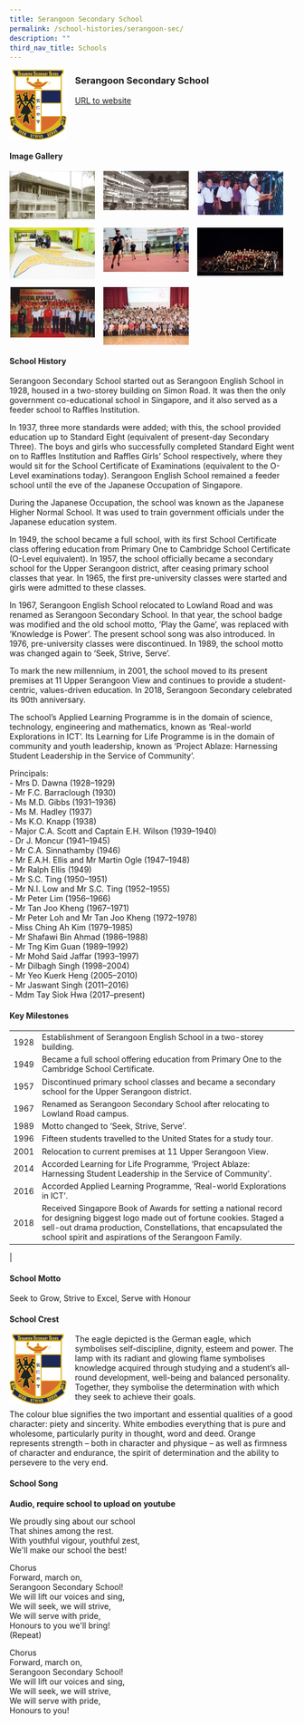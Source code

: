 ```yaml
---
title: Serangoon Secondary School
permalink: /school-histories/serangoon-sec/
description: ""
third_nav_title: Schools
---
```

<img src="/images/srsec1.png" style="width:20%;margin-right:15px;" align = "left">

### **Serangoon Secondary School**
[URL to website](https://www.serangoonsec.moe.edu.sg/) 

<br clear="left">

#### **Image Gallery**

<p><a href="https://staging.d1yxymztqoj7qn.amplifyapp.com/images/pic.jpg">  
<img src="/images/srsec2.jpg" style="width:30%;margin-right:15px;" align = "left">
</a></p>

<p><a href="https://staging.d1yxymztqoj7qn.amplifyapp.com/images/pic.jpg">  
<img src="/images/srsec3.jpg" style="width:30%;margin-right:15px;" align = "left">
</a></p>

<p><a href="https://staging.d1yxymztqoj7qn.amplifyapp.com/images/pic.jpg">  
<img src="/images/srsec4.jpg" style="width:30%;margin-right:15px;" align = "left">
</a></p>

<br clear="left">

<p><a href="https://staging.d1yxymztqoj7qn.amplifyapp.com/images/pic.jpg">  
<img src="/images/srsec5.jpg" style="width:30%;margin-right:15px;" align = "left">
</a></p>

<p><a href="https://staging.d1yxymztqoj7qn.amplifyapp.com/images/pic.jpg">  
<img src="/images/srsec6.jpg" style="width:30%;margin-right:15px;" align = "left">
</a></p>

<p><a href="https://staging.d1yxymztqoj7qn.amplifyapp.com/images/pic.jpg">  
<img src="/images/srsec7.jpg" style="width:30%;margin-right:15px;" align = "left">
</a></p>

<br clear="left">

<p><a href="https://staging.d1yxymztqoj7qn.amplifyapp.com/images/pic.jpg">  
<img src="/images/srsec8.jpg" style="width:30%;margin-right:15px;" align = "left">
</a></p>

<p><a href="https://staging.d1yxymztqoj7qn.amplifyapp.com/images/pic.jpg">  
<img src="/images/srsec9.jpg" style="width:30%;margin-right:15px;" align = "left">
</a></p>

<br clear="left">

#### **School History**
Serangoon Secondary School started out as Serangoon English School in 1928, housed in a two-storey building on Simon Road. It was then the only government co-educational school in Singapore, and it also served as a feeder school to Raffles Institution.

In 1937, three more standards were added; with this, the school provided education up to Standard Eight (equivalent of present-day Secondary Three). The boys and girls who successfully completed Standard Eight went on to Raffles Institution and Raffles Girls’ School respectively, where they would sit for the School Certificate of Examinations (equivalent to the O-Level examinations today). Serangoon English School remained a feeder school until the eve of the Japanese Occupation of Singapore.

During the Japanese Occupation, the school was known as the Japanese Higher Normal School. It was used to train government officials under the Japanese education system.

In 1949, the school became a full school, with its first School Certificate class offering education from Primary One to Cambridge School Certificate (O-Level equivalent). In 1957, the school officially became a secondary school for the Upper Serangoon district, after ceasing primary school classes that year. In 1965, the first pre-university classes were started and girls were admitted to these classes.

In 1967, Serangoon English School relocated to Lowland Road and was renamed as Serangoon Secondary School. In that year, the school badge was modified and the old school motto, ‘Play the Game’, was replaced with ‘Knowledge is Power’. The present school song was also introduced. In 1976, pre-university classes were discontinued. In 1989, the school motto was changed again to ‘Seek, Strive, Serve’.

To mark the new millennium, in 2001, the school moved to its present premises at 11 Upper Serangoon View and continues to provide a student-centric, values-driven education. In 2018, Serangoon Secondary celebrated its 90th anniversary.

The school’s Applied Learning Programme is in the domain of science, technology, engineering and mathematics, known as ‘Real-world Explorations in ICT’. Its Learning for Life Programme is in the domain of community and youth leadership, known as ‘Project Ablaze: Harnessing Student Leadership in the Service of Community’.

Principals:<br>
\- Mrs D. Dawna (1928–1929) <br>
\- Mr F.C. Barraclough (1930) <br>
\- Ms M.D. Gibbs (1931–1936)<br>
\- Ms M. Hadley (1937)<br>
\- Ms K.O. Knapp (1938)<br>
\- Major C.A. Scott and Captain E.H. Wilson (1939–1940)<br>
\- Dr J. Moncur (1941–1945)<br>
\- Mr C.A. Sinnathamby (1946)<br>
\- Mr E.A.H. Ellis and Mr Martin Ogle (1947–1948)<br>
\- Mr Ralph Ellis (1949)<br>
\- Mr S.C. Ting (1950–1951)<br>
\- Mr N.I. Low and Mr S.C. Ting (1952–1955)<br>
\- Mr Peter Lim (1956–1966)<br>
\- Mr Tan Joo Kheng (1967–1971)<br>
\- Mr Peter Loh and Mr Tan Joo Kheng (1972–1978)<br>
\- Miss Ching Ah Kim (1979–1985)<br>
\- Mr Shafawi Bin Ahmad (1986–1988)<br>
\- Mr Tng Kim Guan (1989–1992)<br>
\- Mr Mohd Said Jaffar (1993–1997)<br>
\- Mr Dilbagh Singh (1998–2004)<br>
\- Mr Yeo Kuerk Heng (2005–2010)<br>
\- Mr Jaswant Singh (2011–2016)<br>
\- Mdm Tay Siok Hwa (2017–present)

#### **Key Milestones**

|  |  |
|:---:|---|
| 1928 | Establishment of Serangoon English School in a two-storey building. |
| 1949 | Became a full school offering education from Primary One to the Cambridge School Certificate. |
| 1957 | Discontinued primary school classes and became a secondary school for the Upper Serangoon district. |
| 1967 | Renamed as Serangoon Secondary School after relocating to Lowland Road campus. |
| 1989 | Motto changed to ‘Seek, Strive, Serve’. |
| 1996 | Fifteen students travelled to the United States for a study tour. |
| 2001 | Relocation to current premises at 11 Upper Serangoon View. |
| 2014 | Accorded Learning for Life Programme, ‘Project Ablaze: Harnessing Student Leadership in the Service of Community’. |
| 2016 | Accorded Applied Learning Programme, ‘Real-world Explorations in ICT’. |
| 2018 | Received Singapore Book of Awards for setting a national record for designing biggest logo made out of fortune cookies. Staged a sell-out drama production, Constellations, that encapsulated the school spirit and aspirations of the Serangoon Family. |
|

#### **School Motto**
Seek to Grow, Strive to Excel, Serve with Honour

#### **School Crest**
<img src="/images/srsec1.png" style="width:20%;margin-right:15px;" align = "left">

The eagle depicted is the German eagle, which symbolises self-discipline, dignity, esteem and power. The lamp with its radiant and glowing flame symbolises knowledge acquired through studying and a student’s all-round development, well-being and balanced personality. Together, they symbolise the determination with which they seek to achieve their goals.

The colour blue signifies the two important and essential qualities of a good character: piety and sincerity. White embodies everything that is pure and wholesome, particularly purity in thought, word and deed. Orange represents strength – both in character and physique – as well as firmness of character and endurance, the spirit of determination and the ability to persevere to the very end.

#### **School Song**
**Audio, require school to upload on youtube**

We proudly sing about our school<br>
That shines among the rest.<br>
With youthful vigour, youthful zest,<br>
We'll make our school the best!

Chorus<br>
Forward, march on,<br>
Serangoon Secondary School!<br>
We will lift our voices and sing,<br>
We will seek, we will strive,<br>
We will serve with pride,<br>
Honours to you we'll bring!<br>
(Repeat)

Chorus<br>
Forward, march on,<br>
Serangoon Secondary School!<br>
We will lift our voices and sing,<br>
We will seek, we will strive,<br>
We will serve with pride,<br>
Honours to you!